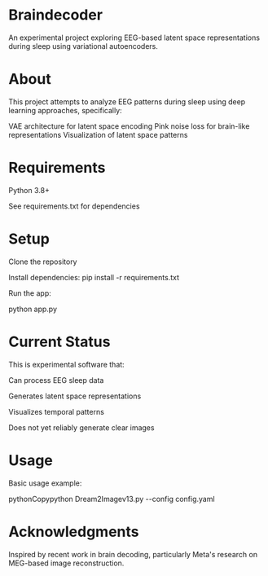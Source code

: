 # Braindecoder
An experimental project exploring EEG-based latent space representations during sleep using variational autoencoders. 

# About

This project attempts to analyze EEG patterns during sleep using deep learning approaches, specifically:

VAE architecture for latent space encoding
Pink noise loss for brain-like representations
Visualization of latent space patterns

# Requirements

Python 3.8+

See requirements.txt for dependencies

# Setup
 
Clone the repository

Install dependencies: pip install -r requirements.txt

Run the app: 

python app.py

# Current Status

This is experimental software that:

Can process EEG sleep data

Generates latent space representations

Visualizes temporal patterns

Does not yet reliably generate clear images

# Usage

Basic usage example:

pythonCopypython Dream2Imagev13.py --config config.yaml

# Acknowledgments

Inspired by recent work in brain decoding, particularly Meta's research on MEG-based image reconstruction.
